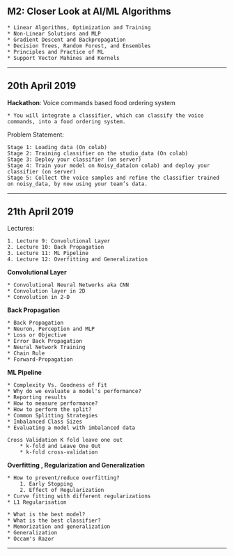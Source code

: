 ## M2: Closer Look at AI/ML Algorithms
    * Linear Algorithms, Optimization and Training
    * Non-Linear Solutions and MLP
    * Gradient Descent and Backpropagation
    * Decision Trees, Random Forest, and Ensembles
    * Principles and Practice of ML
    * Support Vector Mahines and Kernels

---

## 20th April 2019

**Hackathon**: 
Voice commands based food ordering system

    * You will integrate a classifier, which can classify the voice commands, into a food ordering system.

Problem Statement:

    Stage 1: Loading data (On colab)
    Stage 2: Training classifier on the studio_data (On colab)
    Stage 3: Deploy your classifier (on server)
    Stage 4: Train your model on Noisy_data(on colab) and deploy your classifier (on server)
    Stage 5: Collect the voice samples and refine the classifier trained on noisy_data, by now using your team’s data.



---


## 21th April 2019

Lectures:

    1. Lecture 9: Convolutional Layer
    2. Lecture 10: Back Propagation
    3. Lecture 11: ML Pipeline
    4. Lecture 12: Overfitting and Generalization

**Convolutional Layer**

    * Convolutional Neural Networks aka CNN
    * Convolution layer in 2D
    * Convolution in 2-D

**Back Propagation**

    * Back Propagation
    * Neuron, Perception and MLP
    * Loss or Objective
    * Error Back Propagation
    * Neural Network Training
    * Chain Rule
    * Forward-Propagation


**ML Pipeline**

    * Complexity Vs. Goodness of Fit
    * Why do we evaluate a model's performance?
    * Reporting results
    * How to measure performance?
    * How to perform the split?
    * Common Splitting Strategies
    * Imbalanced Class Sizes
    * Evaluating a model with imbalanced data

    Cross Validation K fold leave one out
        * k-fold and Leave One Out
        * k-fold cross-validation


**Overfitting , Regularization and Generalization**

    * How to prevent/reduce overfitting?
        1. Early Stopping
        2. Effect of Regularization
    * Curve fitting with different regularizations
    * L1 Regularisation

    * What is the best model?
    * What is the best classifier?
    * Memorization and generalization
    * Generalization
    * Occam's Razor


---
